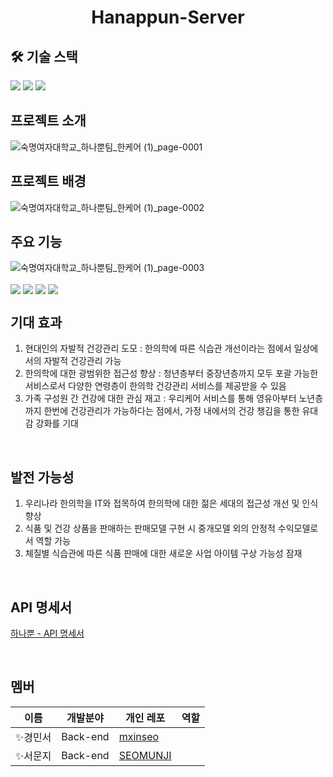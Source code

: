 <div align=center>
  <h1>Hanappun-Server</h1>
</div>

## 🛠 기술 스택
<div>
  <img src="https://shields.io/badge/React-black?logo=React&style=flat-square" /> 
  <img src="https://img.shields.io/badge/-django-092E20?style=flat-square&logo=Django" />
  <img src="https://img.shields.io/badge/aws-FF9900?style=flat-square&logo=aws&logoColor=white">   
</div>


## 프로젝트 소개
![숙명여자대학교_하나뿐팀_한케어 (1)_page-0001](https://github.com/user-attachments/assets/3985128b-e251-44f7-b221-59c8ec4bc3ee)

## 프로젝트 배경
![숙명여자대학교_하나뿐팀_한케어 (1)_page-0002](https://github.com/user-attachments/assets/81faaad1-95e0-4d8e-9bc7-e385795e172c)

## 주요 기능
![숙명여자대학교_하나뿐팀_한케어 (1)_page-0003](https://github.com/user-attachments/assets/645a522a-882e-432c-8cac-ea9e7ee9f492)

<div>    
    <img align="center" src="https://github.com/user-attachments/assets/6ed79790-8c78-43db-a507-5edbca620e61" /> 
    <img align="center"  src="https://github.com/user-attachments/assets/4a6c391c-3615-4b99-989a-a6e8622d1a5f" /> 
    <img align="center"  src="https://github.com/user-attachments/assets/961a12a1-7731-4f8b-8fe3-c8a62b4dde6f" /> 
    <img align="center" src="https://github.com/user-attachments/assets/659e9ad7-cec3-4e15-8a83-b95d7ceb2efd" /> 
</div>

## 기대 효과
1. 현대인의 자발적 건강관리 도모 : 한의학에 따른 식습관 개선이라는 점에서 일상에서의 자발적 건강관리 가능
2. 한의학에 대한 광범위한 접근성 향상 : 청년층부터 중장년층까지 모두 포괄 가능한 서비스로서 다양한 연령층이 한의학 건강관리 서비스를 제공받을 수 있음
3. 가족 구성원 간 건강에 대한 관심 재고 : 우리케어 서비스를 통해 영유아부터 노년층까지 한번에 건강관리가 가능하다는 점에서, 가정 내에서의 건강 챙김을 통한 유대감 강화를 기대

<br/>

## 발전 가능성
1. 우리나라 한의학을 IT와 접목하여 한의학에 대한 젊은 세대의 접근성 개선 및 인식 향상
2. 식품 및 건강 상품을 판매하는 판매모델 구현 시 중개모델 외의 안정적 수익모델로서 역할 가능
3. 체질별 식습관에 따른 식품 판매에 대한 새로운 사업 아이템 구상 가능성 잠재

<br/>

## API 명세서
[하나뿐 - API 명세서](https://charming-iguanadon-7e9.notion.site/API-bc962dc983424d5aa2967cd4850887f6?pvs=74)

<br/>

## 멤버
| 이름     | 개발분야  | 개인 레포                                         | 역할                    |
| -------- | --------- | ------------------------------------------------- | ------------------------- |
| ✨경민서 | Back-end  | [mxinseo](https://github.com/mxinseo)  |         |
| ✨서문지 | Back-end | [SEOMUNJI](https://github.com/SEOMUNJI)  |      |

